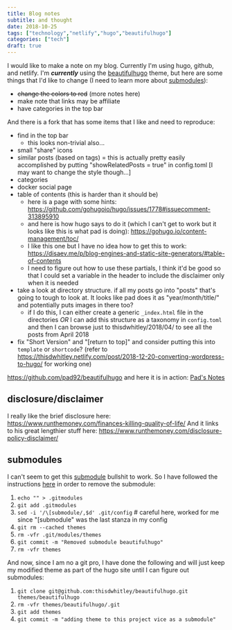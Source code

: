```yaml
---
title: Blog notes
subtitle: and thought
date: 2018-10-25
tags: ["technology","netlify","hugo","beautifulhugo"]
categories: ["tech"]
draft: true
---
```


I would like to make a note on my blog.  Currently I'm using hugo, github, and
netlify.  I'm ***currently*** using the
[beautifulhugo](https://github.com/halogenica/beautifulhugo) theme, but here are
some things that I'd like to change (I need to learn more about
[submodules](https://git-scm.com/book/en/v2/Git-Tools-Submodules)):

- <s>change the colors to red</s> (more notes here)
- make note that links may be affiliate
- have categories in the top bar

And there is a fork that has some items that I like and need to reproduce:

- find in the top bar
  - this looks non-trivial also...
- small "share" icons
- similar posts (based on tags) = this is actually pretty easily accomplished by putting "showRelatedPosts = true" in config.toml [I may want to change the style though...]
- categories
- docker social page
- table of contents (this is harder than it should be)
  - here is a page with some hints:  <https://github.com/gohugoio/hugo/issues/1778#issuecomment-313895910>
  - and here is how hugo says to do it (which I can't get to work but it looks like this is what pad is doing):  https://gohugo.io/content-management/toc/
  - I like this one but I have no idea how to get this to work:  <https://disaev.me/p/blog-engines-and-static-site-generators/#table-of-contents>
  - I need to figure out how to use these partials, I think it'd be good so that I could set a variable in the header to include the disclaimer only when it is needed
- take a look at directory structure.  if all my posts go into "posts" that's going to tough to look at.  It looks like pad does it as "year/month/title/" and potentially puts images in there too?
  - if I do this, I can either create a generic `_index.html` file in the directories *OR* I can add this structure as a taxonomy in `config.toml` and then I can browse just to thisdwhitley/2018/04/ to see all the posts from April 2018
- fix "Short Version" and "[return to top]" and consider putting this into `template` or `shortcode`? (refer to https://thisdwhitley.netlify.com/post/2018-12-20-converting-wordpress-to-hugo/ for working one)

<https://github.com/pad92/beautifulhugo> and here it is in action:
[Pad's Notes](https://notes.depad.fr)

## disclosure/disclaimer

I really like the brief disclosure here:
<https://www.runthemoney.com/finances-killing-quality-of-life/>
And it links to his great lengthier stuff here:
<https://www.runthemoney.com/disclosure-policy-disclaimer/>

## submodules

I can't seem to get this [submodule](https://git-scm.com/book/en/v2/Git-Tools-Submodules)
bullshit to work.  So I have followed the instructions
[here](https://gist.github.com/myusuf3/7f645819ded92bda6677) in order to remove the submodule:

1. `echo "" > .gitmodules`
2. `git add .gitmodules`
3. `sed -i '/\[submodule/,$d' .git/config` # careful here, worked for me since
   "[submodule" was the last stanza in my config
4. `git rm --cached themes`
5. `rm -vfr .git/modules/themes`
6. `git commit -m "Removed submodule beautifulhugo"`
7. `rm -vfr themes`

And now, since I am no a git pro, I have done the following and will just keep
my modified theme as part of the hugo site until I can figure out submodules:

1. `git clone git@github.com:thisdwhitley/beautifulhugo.git themes/beautifulhugo`
2. `rm -vfr themes/beautifulhugo/.git`
3. `git add themes`
4. `git commit -m "adding theme to this project vice as a submodule"`
